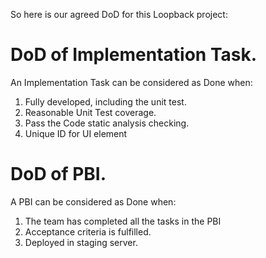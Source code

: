 So here is our agreed DoD for this Loopback project:

# DoD of Implementation Task.
An Implementation Task can be considered as Done when:
1.  Fully developed, including the unit test.  
2.  Reasonable Unit Test coverage.
3.  Pass the Code static analysis checking. 
4.  Unique ID for UI element

# DoD of PBI.
A PBI can be considered as Done when:
1.  The team has completed all the tasks in the PBI
2.  Acceptance criteria is fulfilled.
3.  Deployed in staging server.